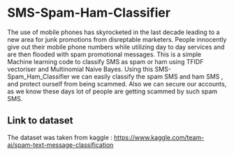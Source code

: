 # SMS-Spam-Ham-Classifier
The use of mobile phones has skyrocketed in the last decade leading to a new area for junk promotions from disreptable marketers. People innocently give out their mobile phone numbers while utilizing day to day services and are then flooded with spam promotional messages.
This is a  simple Machine learning code to classify SMS as spam or ham using TFIDF vectoriser and Multinomial Naive Bayes.
Using this SMS-Spam_Ham_Classifier we can easily classify the spam SMS and ham SMS , and protect ourself from being scammed. Also we can secure our accounts, as we know these days lot of people are  getting scammed by such spam SMS.

## Link to dataset

The dataset was taken from kaggle : https://www.kaggle.com/team-ai/spam-text-message-classification
